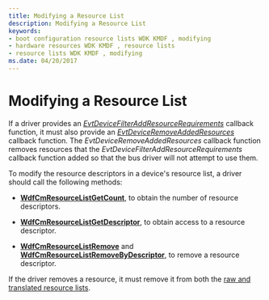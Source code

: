 ```yaml
---
title: Modifying a Resource List
description: Modifying a Resource List
keywords:
- boot configuration resource lists WDK KMDF , modifying
- hardware resources WDK KMDF , resource lists
- resource lists WDK KMDF , modifying
ms.date: 04/20/2017
---
```


# Modifying a Resource List


If a driver provides an [*EvtDeviceFilterAddResourceRequirements*](/windows-hardware/drivers/ddi/wdffdo/nc-wdffdo-evt_wdf_device_filter_resource_requirements) callback function, it must also provide an [*EvtDeviceRemoveAddedResources*](/windows-hardware/drivers/ddi/wdffdo/nc-wdffdo-evt_wdf_device_remove_added_resources) callback function. The *EvtDeviceRemoveAddedResources* callback function removes resources that the *EvtDeviceFilterAddResourceRequirements* callback function added so that the bus driver will not attempt to use them.

To modify the resource descriptors in a device's resource list, a driver should call the following methods:

-   [**WdfCmResourceListGetCount**](/windows-hardware/drivers/ddi/wdfresource/nf-wdfresource-wdfcmresourcelistgetcount), to obtain the number of resource descriptors.

-   [**WdfCmResourceListGetDescriptor**](/windows-hardware/drivers/ddi/wdfresource/nf-wdfresource-wdfcmresourcelistgetdescriptor), to obtain access to a resource descriptor.

-   [**WdfCmResourceListRemove**](/windows-hardware/drivers/ddi/wdfresource/nf-wdfresource-wdfcmresourcelistremove) and [**WdfCmResourceListRemoveByDescriptor**](/windows-hardware/drivers/ddi/wdfresource/nf-wdfresource-wdfcmresourcelistremovebydescriptor), to remove a resource descriptor.

If the driver removes a resource, it must remove it from both the [raw and translated resource lists](raw-and-translated-resources.md).

 

